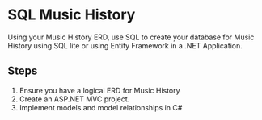 # SQL Music History

Using your Music History ERD, use SQL to create your database for Music History using SQL lite or using Entity Framework in a .NET Application.


## Steps

1. Ensure you have a logical ERD for Music History
2. Create an ASP.NET MVC project.
3. Implement models and model relationships in C#
